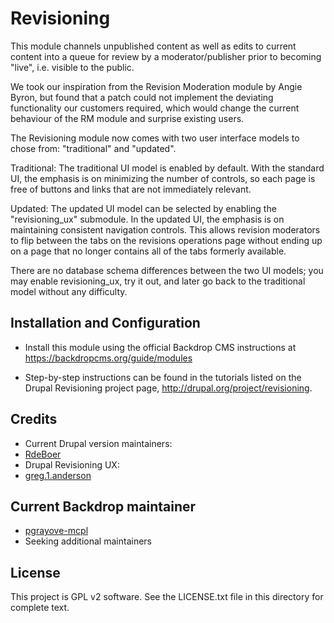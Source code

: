 

# Revisioning

This module channels unpublished content as well as edits to current content
into a queue for review by a moderator/publisher prior to becoming "live", i.e.
visible to the public.

We took our inspiration from the Revision Moderation module by Angie Byron,
but found that a patch could not implement the deviating functionality our
customers required, which would change the current behaviour of the RM module
and surprise existing users.

The Revisioning module now comes with two user interface models to chose from:
"traditional" and "updated".

Traditional: The traditional UI model is enabled by default. With the standard
UI, the emphasis is on minimizing the number of controls, so each page is free
of buttons and links that are not immediately relevant.

Updated: The updated UI model can be selected by enabling the "revisioning_ux"
submodule. In the updated UI, the emphasis is on maintaining consistent
navigation controls.  This allows revision moderators to flip between the tabs
on the revisions operations page without ending up on a page that no longer
contains all of the tabs formerly available.

There are no database schema differences between the two UI models; you may
enable revisioning_ux, try it out, and later go back to the traditional model
without any difficulty.


## Installation and Configuration
- Install this module using the official Backdrop CMS instructions at
  https://backdropcms.org/guide/modules

- Step-by-step instructions can be found in the tutorials listed on the
Drupal Revisioning project page, http://drupal.org/project/revisioning.

## Credits
- Current Drupal version maintainers: 
- [RdeBoer](https://www.drupal.org/u/rdeboer)
- Drupal Revisioning UX: 
- [greg.1.anderson](https://www.drupal.org/user/438598)

## Current Backdrop maintainer
- [pgrayove-mcpl](https://github.com/pgrayove-mcpl)
- Seeking additional maintainers

## License
This project is GPL v2 software. See the LICENSE.txt file in this directory for
complete text.